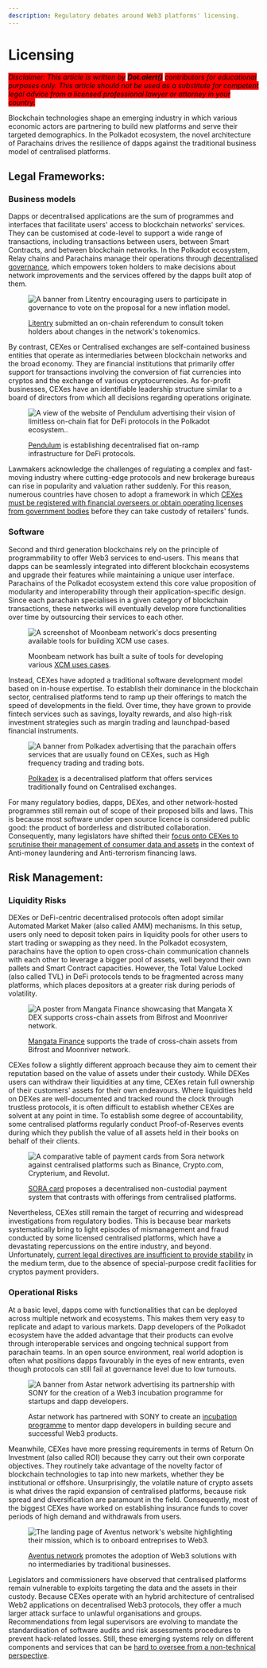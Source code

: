 ```yaml
---
description: Regulatory debates around Web3 platforms' licensing.
---
```


# Licensing

_<mark style="background-color:red;">Disclaimer: This article is written by</mark> <mark style="background-color:red;"></mark><mark style="background-color:red;">**Dot.alert()**</mark> <mark style="background-color:red;"></mark><mark style="background-color:red;">contributors for educational purposes only. This article should not be used as a substitute for competent legal advice from a licensed professional lawyer or attorney in your country.</mark>_



Blockchain technologies shape an emerging industry in which various economic actors are partnering to build new platforms and serve their targeted demographics. In the Polkadot ecosystem, the novel architecture of Parachains drives the resilience of dapps against the traditional business model of centralised platforms.



## Legal Frameworks:

### Business models

Dapps or decentralised applications are the sum of programmes and interfaces that facilitate users' access to blockchain networks' services. They can be customised at code-level to support a wide range of transactions, including transactions between users, between Smart Contracts, and between blockchain networks. In the Polkadot ecosystem, Relay chains and Parachains manage their operations through [decentralised governance](../../3.operations/voting/), which empowers token holders to make decisions about network improvements and the services offered by the dapps built atop of them.

<figure><img src="../../../.gitbook/assets/R_PLitentryGov.png" alt="A banner from Litentry encouraging users to participate in governance to vote on the proposal for a new inflation model."><figcaption><p><a href="https://www.litentry.com/">Litentry</a> submitted an on-chain referendum to consult token holders about changes in the network's tokenomics.</p></figcaption></figure>

By contrast, CEXes or Centralised exchanges are self-contained business entities that operate as intermediaries between blockchain networks and the broad economy. They are financial institutions that primarily offer support for transactions involving the conversion of fiat currencies into cryptos and the exchange of various cryptocurrencies. As for-profit businesses, CEXes have an identifiable leadership structure similar to a board of directors from which all decisions regarding operations originate.

<figure><img src="../../../.gitbook/assets/R_PPendulumFX.JPG" alt="A view of the website of Pendulum advertising their vision of limitless on-chain fiat for DeFi protocols in the Polkadot ecosystem.."><figcaption><p><a href="https://pendulumchain.org/">Pendulum</a> is establishing decentralised fiat on-ramp infrastructure for DeFi protocols.</p></figcaption></figure>

Lawmakers acknowledge the challenges of regulating a complex and fast-moving industry where cutting-edge protocols and new brokerage bureaus can rise in popularity and valuation rather suddenly. For this reason, numerous countries have chosen to adopt a framework in which [CEXes must be registered with financial overseers or obtain operating licenses from government bodies](https://www.offshore-protection.com/how-to-set-up-a-crypto-exchange-licence) before they can take custody of retailers' funds.&#x20;



### Software

Second and third generation blockchains rely on the principle of programmability to offer Web3 services to end-users. This means that dapps can be seamlessly integrated into different blockchain ecosystems and upgrade their features while maintaining a unique user interface. Parachains of the Polkadot ecosystem extend this core value proposition of modularity and interoperability through their application-specific design. Since each parachain specialises in a given category of blockchain transactions, these networks will eventually develop more functionalities over time by outsourcing their services to each other.&#x20;

<figure><img src="../../../.gitbook/assets/R_PMoonbeamXCMSuite.JPG" alt="A screenshot of Moonbeam network&#x27;s docs presenting available tools for building XCM use cases."><figcaption><p>Moonbeam network has built a suite of tools for developing various <a href="https://docs.moonbeam.network/builders/interoperability/xcm/">XCM uses cases</a>.</p></figcaption></figure>

Instead, CEXes have adopted a traditional software development model based on in-house expertise. To establish their dominance in the blockchain sector, centralised platforms tend to ramp up their offerings to match the speed of developments in the field. Over time, they have grown to provide fintech services such as savings, loyalty rewards, and also high-risk investment strategies such as margin trading and launchpad-based financial instruments. &#x20;

<figure><img src="../../../.gitbook/assets/R_PPolkadex.jpg" alt="A banner from Polkadex advertising that the parachain offers services that are usually found on CEXes, such as High frequency trading and trading bots."><figcaption><p><a href="https://polkadex.trade/">Polkadex</a> is a decentralised platform that offers services traditionally found on Centralised exchanges.</p></figcaption></figure>

For many regulatory bodies, dapps, DEXes, and other network-hosted programmes still remain out of scope of their proposed bills and laws. This is because most software under open source licence is considered public good: the product of borderless and distributed collaboration. Consequently, many legislators have shifted their [focus onto CEXes to scrutinise their management of consumer data and assets](https://www.austrac.gov.au/business/industry-specific-guidance/digital-currency-exchange-providers) in the context of Anti-money laundering and Anti-terrorism financing laws.&#x20;



## Risk Management:

### Liquidity Risks

DEXes or DeFi-centric decentralised protocols often adopt similar Automated Market Maker (also called AMM) mechanisms. In this setup, users only need to deposit token pairs in liquidity pools for other users to start trading or swapping as they need. In the Polkadot ecosystem, parachains have the option to open cross-chain communication channels with each other to leverage a bigger pool of assets, well beyond their own pallets and Smart Contract capacities. However, the Total Value Locked (also called TVL) in DeFi protocols tends to be fragmented across many platforms, which places depositors at a greater risk during periods of volatility.

<figure><img src="../../../.gitbook/assets/R_PMangataassets.jpg" alt="A poster from Mangata Finance showcasing that Mangata X DEX supports cross-chain assets from Bifrost and Moonriver network."><figcaption><p><a href="https://www.mangata.finance/">Mangata Finance</a> supports the trade of cross-chain assets from Bifrost and Moonriver network. </p></figcaption></figure>

CEXes follow a slightly different approach because they aim to cement their reputation based on the value of assets under their custody. While DEXes users can withdraw their liquidities at any time, CEXes retain full ownership of their customers' assets for their own endeavours. Where liquidities held on DEXes are well-documented and tracked round the clock through trustless protocols, it is often difficult to establish whether CEXes are solvent at any point in time. To establish some degree of accountability, some centralised platforms regularly conduct Proof-of-Reserves events during which they publish the value of all assets held in their books on behalf of their clients.

<figure><img src="../../../.gitbook/assets/R_PSoraCard.png" alt="A comparative table of payment cards from Sora network against centralised platforms such as Binance, Crypto.com, Crypterium, and Revolut."><figcaption><p><a href="https://medium.com/sora-xor/sora-card-vs-other-crypto-cards-and-wallets-3459c570214a">SORA card</a> proposes a decentralised non-custodial payment system that contrasts with offerings from centralised platforms.</p></figcaption></figure>

Nevertheless, CEXes still remain the target of recurring and widespread investigations from regulatory bodies. This is because bear markets systematically bring to light episodes of mismanagement and fraud conducted by some licensed centralised platforms, which have a devastating repercussions on the entire industry, and beyond. Unfortunately, [current legal directives are insufficient to provide stability](https://deliverypdf.ssrn.com/delivery.php?ID=488007067005081123094098083064080110058022049054058085108021084027104004025090120018122027044107111060037066098095079095109115006036025010060126120072026079074119025054007078010126102123112123115065003020066114022103118121071001021103087090125101073\&EXT=pdf\&INDEX=TRUE) in the medium term, due to the absence of special-purpose credit facilities for cryptos payment providers.



### Operational Risks

At a basic level, dapps come with functionalities that can be deployed across multiple network and ecosystems. This makes them very easy to replicate and adapt to various markets. Dapp developers of the Polkadot ecosystem have the added advantage that their products can evolve through interoperable services and ongoing technical support from parachain teams. In an open source environment, real world adoption is often what positions dapps favourably in the eyes of new entrants, even though protocols can still fail at governance level due to low turnouts.

<figure><img src="../../../.gitbook/assets/R_PAstarWeb3incubation.JPG" alt="A banner from Astar network advertising its partnership with SONY for the creation of a Web3 incubation programme for startups and dapp developers."><figcaption><p>Astar network has partnered with SONY to create an <a href="https://astar.network/incubation/">incubation programme</a> to mentor dapp developers in building secure and successful Web3 products.</p></figcaption></figure>

Meanwhile, CEXes have more pressing requirements in terms of Return On Investment (also called ROI) because they carry out their own corporate objectives. They routinely take advantage of the novelty factor of blockchain technologies to tap into new markets, whether they be institutional or offshore. Unsurprisingly, the volatile nature of crypto assets is what drives the rapid expansion of centralised platforms, because risk spread and diversification are paramount in the field. Consequently, most of the biggest CEXes have worked on establishing insurance funds to cover periods of high demand and withdrawals from users.

<figure><img src="../../../.gitbook/assets/R_PAventusSolutions.JPG" alt="The landing page of Aventus network&#x27;s website highlighting their mission, which is to onboard entreprises to Web3."><figcaption><p><a href="https://www.aventus.io/">Aventus network</a> promotes the adoption of Web3 solutions with no intermediaries by traditional businesses.</p></figcaption></figure>

Legislators and commissioners have observed that centralised platforms remain vulnerable to exploits targeting the data and the assets in their custody. Because CEXes operate with an hybrid architecture of centralised Web2 applications on decentralised Web3 protocols, they offer a much larger attack surface to unlawful organisations and groups. Recommendations from legal supervisors are evolving to mandate the standardisation of software audits and risk assessments procedures to prevent hack-related losses. Still, these emerging systems rely on different components and services that can be [hard to oversee from a non-technical perspective](https://www.sec.gov/news/press-release/2023-32).

